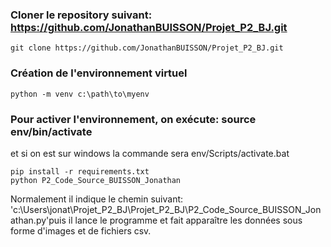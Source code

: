 ### Cloner le repository suivant: https://github.com/JonathanBUISSON/Projet_P2_BJ.git
`git clone https://github.com/JonathanBUISSON/Projet_P2_BJ.git`

### Création de l'environnement virtuel
```python -m venv c:\path\to\myenv```
   
### Pour activer l'environnement, on exécute: source env/bin/activate 
et si on est sur windows la commande sera env/Scripts/activate.bat

```
pip install -r requirements.txt
python P2_Code_Source_BUISSON_Jonathan
```

Normalement il indique le chemin suivant: 'c:\Users\jonat\Projet_P2_BJ\Projet_P2_BJ\P2_Code_Source_BUISSON_Jonathan.py'puis il lance le programme et fait apparaître les données sous forme d'images et de fichiers csv.
 


